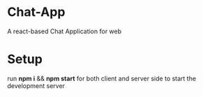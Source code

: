 # Chat-App
A react-based Chat Application for web

# Setup
run **npm i** && **npm start** for both client and server side to start the development server
